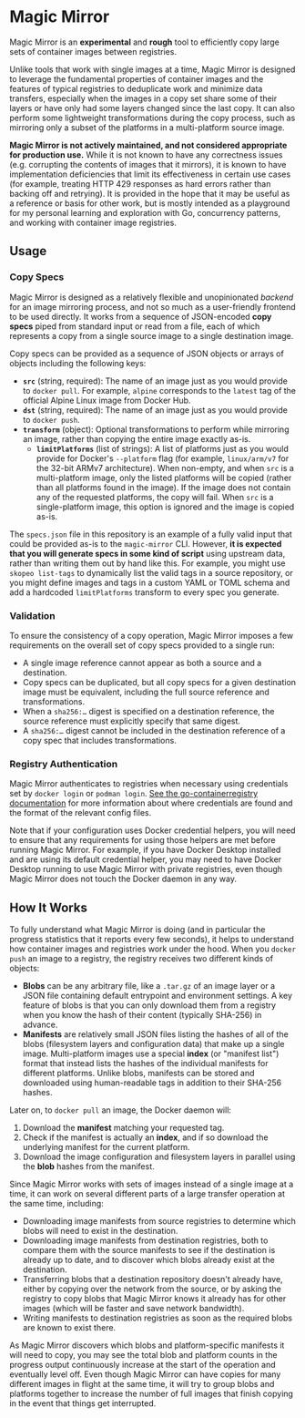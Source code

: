 # Magic Mirror

Magic Mirror is an **experimental** and **rough** tool to efficiently copy large
sets of container images between registries.

Unlike tools that work with single images at a time, Magic Mirror is designed to
leverage the fundamental properties of container images and the features of
typical registries to deduplicate work and minimize data transfers, especially
when the images in a copy set share some of their layers or have only had some
layers changed since the last copy. It can also perform some lightweight
transformations during the copy process, such as mirroring only a subset of the
platforms in a multi-platform source image.

**Magic Mirror is not actively maintained, and not considered appropriate for
production use.** While it is not known to have any correctness issues (e.g.
corrupting the contents of images that it mirrors), it is known to have
implementation deficiencies that limit its effectiveness in certain use cases
(for example, treating HTTP 429 responses as hard errors rather than backing off
and retrying). It is provided in the hope that it may be useful as a reference
or basis for other work, but is mostly intended as a playground for my personal
learning and exploration with Go, concurrency patterns, and working with
container image registries.

## Usage

### Copy Specs

Magic Mirror is designed as a relatively flexible and unopinionated _backend_
for an image mirroring process, and not so much as a user-friendly frontend to
be used directly. It works from a sequence of JSON-encoded **copy specs** piped
from standard input or read from a file, each of which represents a copy from a
single source image to a single destination image.

Copy specs can be provided as a sequence of JSON objects or arrays of objects
including the following keys:

- **`src`** (string, required): The name of an image just as you would provide
  to `docker pull`. For example, `alpine` corresponds to the `latest` tag of the
  official Alpine Linux image from Docker Hub.
- **`dst`** (string, required): The name of an image just as you would provide
  to `docker push`.
- **`transform`** (object): Optional transformations to perform while
  mirroring an image, rather than copying the entire image exactly as-is.
  - **`limitPlatforms`** (list of strings): A list of platforms just as you
    would provide for Docker's `--platform` flag (for example, `linux/arm/v7`
    for the 32-bit ARMv7 architecture). When non-empty, and when `src` is a
    multi-platform image, only the listed platforms will be copied (rather than
    all platforms found in the image). If the image does not contain any of the
    requested platforms, the copy will fail. When `src` is a single-platform
    image, this option is ignored and the image is copied as-is.

The `specs.json` file in this repository is an example of a fully valid input
that could be provided as-is to the `magic-mirror` CLI. However, **it is
expected that you will generate specs in some kind of script** using upstream
data, rather than writing them out by hand like this. For example, you might use
`skopeo list-tags` to dynamically list the valid tags in a source repository, or
you might define images and tags in a custom YAML or TOML schema and add a
hardcoded `limitPlatforms` transform to every spec you generate.

### Validation

To ensure the consistency of a copy operation, Magic Mirror imposes a few
requirements on the overall set of copy specs provided to a single run:

- A single image reference cannot appear as both a source and a destination.
- Copy specs can be duplicated, but all copy specs for a given destination image
  must be equivalent, including the full source reference and transformations.
- When a `sha256:…` digest is specified on a destination reference, the source
  reference must explicitly specify that same digest.
- A `sha256:…` digest cannot be included in the destination reference of a copy
  spec that includes transformations.

### Registry Authentication

Magic Mirror authenticates to registries when necessary using credentials set by
`docker login` or `podman login`. [See the go-containerregistry documentation][authn docs]
for more information about where credentials are found and the format of the
relevant config files.

Note that if your configuration uses Docker credential helpers, you will need to
ensure that any requirements for using those helpers are met before running
Magic Mirror. For example, if you have Docker Desktop installed and are using
its default credential helper, you may need to have Docker Desktop running to
use Magic Mirror with private registries, even though Magic Mirror does not
touch the Docker daemon in any way.

[authn docs]: https://pkg.go.dev/github.com/google/go-containerregistry@v0.13.0/pkg/authn#section-readme

## How It Works

To fully understand what Magic Mirror is doing (and in particular the progress
statistics that it reports every few seconds), it helps to understand how
container images and registries work under the hood. When you `docker push` an
image to a registry, the registry receives two different kinds of objects:

- **Blobs** can be any arbitrary file, like a `.tar.gz` of an image layer or a
  JSON file containing default entrypoint and environment settings. A key
  feature of blobs is that you can only download them from a registry when you
  know the hash of their content (typically SHA-256) in advance.
- **Manifests** are relatively small JSON files listing the hashes of all of the
  blobs (filesystem layers and configuration data) that make up a single image.
  Multi-platform images use a special **index** (or "manifest list") format that
  instead lists the hashes of the individual manifests for different platforms.
  Unlike blobs, manifests can be stored and downloaded using human-readable tags
  in addition to their SHA-256 hashes.

Later on, to `docker pull` an image, the Docker daemon will:

1. Download the **manifest** matching your requested tag.
2. Check if the manifest is actually an **index**, and if so download the
   underlying manifest for the current platform.
3. Download the image configuration and filesystem layers in parallel using the
   **blob** hashes from the manifest.

Since Magic Mirror works with sets of images instead of a single image at a
time, it can work on several different parts of a large transfer operation at
the same time, including:

- Downloading image manifests from source registries to determine which blobs
  will need to exist in the destination.
- Downloading image manifests from destination registries, both to compare them
  with the source manifests to see if the destination is already up to date, and
  to discover which blobs already exist at the destination.
- Transferring blobs that a destination repository doesn't already have, either
  by copying over the network from the source, or by asking the registry to copy
  blobs that Magic Mirror knows it already has for other images (which will be
  faster and save network bandwidth).
- Writing manifests to destination registries as soon as the required blobs are
  known to exist there.

As Magic Mirror discovers which blobs and platform-specific manifests it will
need to copy, you may see the total blob and platform counts in the progress
output continuously increase at the start of the operation and eventually level
off. Even though Magic Mirror can have copies for many different images in
flight at the same time, it will try to group blobs and platforms together to
increase the number of full images that finish copying in the event that things
get interrupted.
